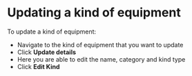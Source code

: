 # Updating a kind of equipment

To update a kind of equipment:

* Navigate to the kind of equipment that you want to update
* Click **Update details**
* Here you are able to edit the name, category and kind type
* Click **Edit Kind**

